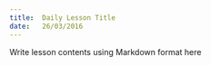 ```yaml
---
title:  Daily Lesson Title
date:   26/03/2016
---
```


Write lesson contents using Markdown format here